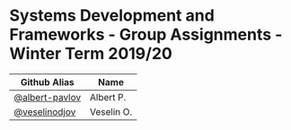 # Systems Development and Frameworks - Group Assignments - Winter Term 2019/20

| Github Alias                                         | Name         |
| ---------------------------------------------------- | ------------ |
| [@albert-pavlov](https://github.com/albert-pavlov)   | Albert P.    |
| [@veselinodjov](https://github.com/veselinodjov)     | Veselin O.   |
